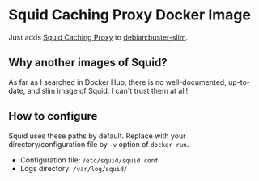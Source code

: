 # Squid Caching Proxy Docker Image

Just adds [Squid Caching Proxy](http://www.squid-cache.org/) to [debian:buster-slim](https://hub.docker.com/_/debian).

## Why another images of Squid?

As far as I searched in Docker Hub, there is no well-documented, up-to-date, and slim image of Squid.
I can't trust them at all!

## How to configure

Squid uses these paths by default. Replace with your directory/configuration file by `-v` option of `docker run`.

- Configuration file: `/etc/squid/squid.conf`
- Logs directory: `/var/log/squid/`
